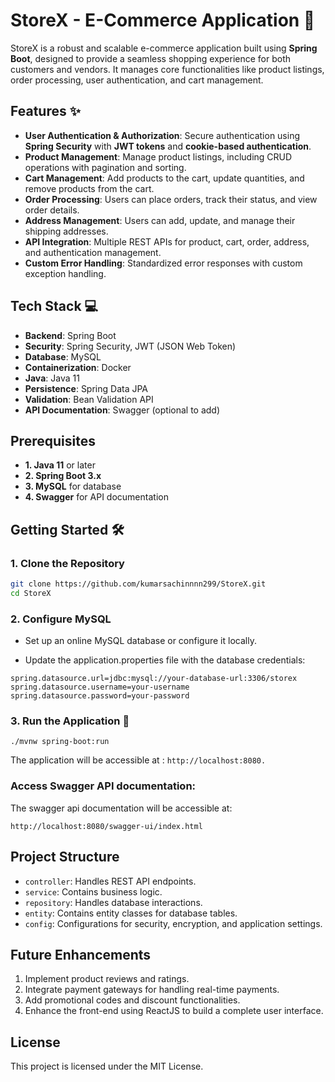 # StoreX - E-Commerce Application 🛒

StoreX is a robust and scalable e-commerce application built using **Spring Boot**, designed to provide a seamless shopping experience for both customers and vendors. It manages core functionalities like product listings, order processing, user authentication, and cart management.

## Features ✨

- **User Authentication & Authorization**: Secure authentication using **Spring Security** with **JWT tokens** and **cookie-based authentication**.
- **Product Management**: Manage product listings, including CRUD operations with pagination and sorting.
- **Cart Management**: Add products to the cart, update quantities, and remove products from the cart.
- **Order Processing**: Users can place orders, track their status, and view order details.
- **Address Management**: Users can add, update, and manage their shipping addresses.
- **API Integration**: Multiple REST APIs for product, cart, order, address, and authentication management.
- **Custom Error Handling**: Standardized error responses with custom exception handling.

## Tech Stack 💻

- **Backend**: Spring Boot
- **Security**: Spring Security, JWT (JSON Web Token)
- **Database**: MySQL
- **Containerization**: Docker
- **Java**: Java 11
- **Persistence**: Spring Data JPA
- **Validation**: Bean Validation API
- **API Documentation**: Swagger (optional to add)

## Prerequisites

- **1. Java 11** or later
- **2. Spring Boot 3.x**
- **3. MySQL** for database
- **4. Swagger** for API documentation

## Getting Started 🛠️



### 1. Clone the Repository

```bash
git clone https://github.com/kumarsachinnnn299/StoreX.git
cd StoreX
```
### 2. Configure MySQL
- Set up an online MySQL database or configure it locally.

- Update the application.properties file with the database credentials:

```
spring.datasource.url=jdbc:mysql://your-database-url:3306/storex
spring.datasource.username=your-username
spring.datasource.password=your-password
```

### 3. Run the Application 🚀


```
./mvnw spring-boot:run
```
The application will be accessible at :
```http://localhost:8080.```

### Access Swagger API documentation:
The swagger api documentation will be accessible at:
```
http://localhost:8080/swagger-ui/index.html
```


## Project Structure
- `controller`: Handles REST API endpoints.
- `service`: Contains business logic.
- `repository`: Handles database interactions.
- `entity`: Contains entity classes for database tables.
- `config`: Configurations for security, encryption, and application settings.

## Future Enhancements

1. Implement product reviews and ratings.
2. Integrate payment gateways for handling real-time payments.
3. Add promotional codes and discount functionalities.
4. Enhance the front-end using ReactJS to build a complete user interface.

## License
This project is licensed under the MIT License.
